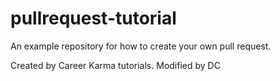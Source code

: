 # pullrequest-tutorial
An example repository for how to create your own pull request.

Created by Career Karma tutorials.
Modified by DC
